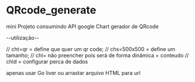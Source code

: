 # QRcode_generate

mini Projeto consumindo API google Chart
gerador de QRcode

--utilização--

// cht=qr = define que quer um qr code;
// chs=500x500 = define um tamanho;
// chl= não preencher pois será de forma dinâmica  = conteudo
// chld = configurar perca de dados


apenas usar Go liver ou arrastar arquivo HTML para url
